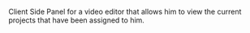 Client Side Panel for a video editor that allows him to view the current projects that have been assigned to him.
